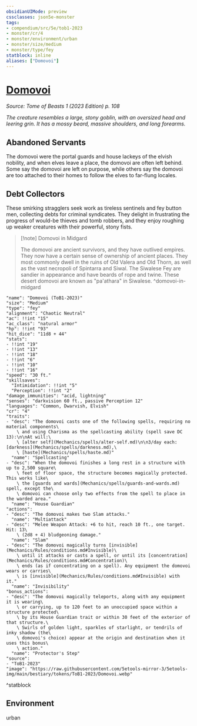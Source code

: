 ```yaml
---
obsidianUIMode: preview
cssclasses: json5e-monster
tags:
- compendium/src/5e/tob1-2023
- monster/cr/4
- monster/environment/urban
- monster/size/medium
- monster/type/fey
statblock: inline
aliases: ["Domovoi"]
---
```

# [Domovoi](Mechanics\bestiary\fey/domovoi-tob1-2023.md)
*Source: Tome of Beasts 1 (2023 Edition) p. 108*  

*The creature resembles a large, stony goblin, with an oversized head and leering grin. It has a mossy beard, massive shoulders, and long forearms.*

## Abandoned Servants

The domovoi were the portal guards and house lackeys of the elvish nobility, and when elves leave a place, the domovoi are often left behind. Some say the domovoi are left on purpose, while others say the domovoi are too attached to their homes to follow the elves to far-flung locales.

## Debt Collectors

These smirking stragglers seek work as tireless sentinels and fey button men, collecting debts for criminal syndicates. They delight in frustrating the progress of would-be thieves and tomb robbers, and they enjoy roughing up weaker creatures with their powerful, stony fists.

> [!note] Domovoi in Midgard
> 
> The domovoi are ancient survivors, and they have outlived empires. They now have a certain sense of ownership of ancient places. They most commonly dwell in the ruins of Old Valera and Old Thorn, as well as the vast necropoli of Spintarra and Siwal. The Siwalese Fey are sandier in appearance and have beards of rope and twine. These desert domovoi are known as "pa'athara" in Siwalese.
^domovoi-in-midgard

```statblock
"name": "Domovoi (ToB1-2023)"
"size": "Medium"
"type": "fey"
"alignment": "Chaotic Neutral"
"ac": !!int "15"
"ac_class": "natural armor"
"hp": !!int "93"
"hit_dice": "11d8 + 44"
"stats":
- !!int "19"
- !!int "13"
- !!int "18"
- !!int "6"
- !!int "10"
- !!int "16"
"speed": "30 ft."
"skillsaves":
  "Intimidation": !!int "5"
  "Perception": !!int "2"
"damage_immunities": "acid, lightning"
"senses": "darkvision 60 ft., passive Perception 12"
"languages": "Common, Dwarvish, Elvish"
"cr": "4"
"traits":
- "desc": "The domovoi casts one of the following spells, requiring no material components\
    \ and using Charisma as the spellcasting ability (spell save DC 13):\n\nAt will:\
    \ [alter self](Mechanics/spells/alter-self.md)\n\n3/day each: [darkness](Mechanics/spells/darkness.md),\
    \ [haste](Mechanics/spells/haste.md)"
  "name": "Spellcasting"
- "desc": "When the domovoi finishes a long rest in a structure with up to 2,500 square\
    \ feet of floor space, the structure becomes magically protected. This works like\
    \ the [guards and wards](Mechanics/spells/guards-and-wards.md) spell, except the\
    \ domovoi can choose only two effects from the spell to place in the warded area."
  "name": "House Guardian"
"actions":
- "desc": "The domovoi makes two Slam attacks."
  "name": "Multiattack"
- "desc": "Melee Weapon Attack: +6 to hit, reach 10 ft., one target. Hit: 13\
    \ (2d8 + 4) bludgeoning damage."
  "name": "Slam"
- "desc": "The domovoi magically turns [invisible](Mechanics/Rules/conditions.md#Invisible)\
    \ until it attacks or casts a spell, or until its [concentration](Mechanics/Rules/conditions.md#Concentration)\
    \ ends (as if concentrating on a spell). Any equipment the domovoi wears or carries\
    \ is [invisible](Mechanics/Rules/conditions.md#Invisible) with it."
  "name": "Invisibility"
"bonus_actions":
- "desc": "The domovoi magically teleports, along with any equipment it is wearing\
    \ or carrying, up to 120 feet to an unoccupied space within a structure protected\
    \ by its House Guardian trait or within 30 feet of the exterior of that structure.\
    \ Swirls of golden light, sparkles of starlight, or tendrils of inky shadow (the\
    \ domovoi's choice) appear at the origin and destination when it uses this bonus\
    \ action."
  "name": "Protector's Step"
"source":
- "ToB1-2023"
"image": "https://raw.githubusercontent.com/5etools-mirror-3/5etools-img/main/bestiary/tokens/ToB1-2023/Domovoi.webp"
```
^statblock

## Environment

urban
